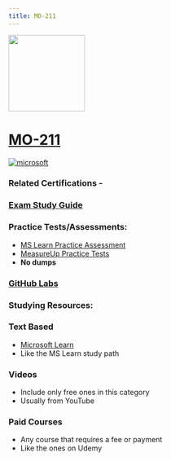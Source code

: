 ```yaml
---
title: MO-211
---
```


<img src="/mo-211.png" width="150" height="150">

# [MO-211](https://learn.microsoft.com/certifications/exams/mo-211)

<a href='https://learn.microsoft.com/en-us/certifications/browse/?type=role-based&levels=advanced' target="_blank"><img alt='microsoft' src='https://img.shields.io/badge/expert-100000?style=for-the-badge&logo=microsoft&logoColor=white&labelColor=0078D4&color=212221'/></a> 

### Related Certifications - []()

### [Exam Study Guide](https://aka.ms/code-studyguide)

### Practice Tests/Assessments:
- [MS Learn Practice Assessment](https://learn.microsoft.com/certifications/exams)
- [MeasureUp Practice Tests](https://www.measureup.com#44)
- **No dumps**

### [GitHub Labs](https://aka.ms/examcodelabs)

### Studying Resources:

### Text Based
- [Microsoft Learn](https://learn.microsoft.com/certifications/exams/examcode)
- Like the MS Learn study path
### Videos
- Include only free ones in this category
- Usually from YouTube
### Paid Courses
- Any course that requires a fee or payment
- Like the ones on Udemy

